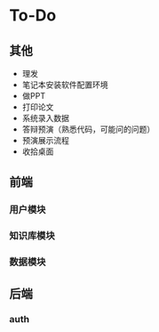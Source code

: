 # To-Do

## 其他

- 理发
- 笔记本安装软件配置环境
- 做PPT
- 打印论文
- 系统录入数据
- 答辩预演（熟悉代码，可能问的问题）
- 预演展示流程
- 收拾桌面

## 前端

### 用户模块

### 知识库模块

### 数据模块

## 后端

### auth
